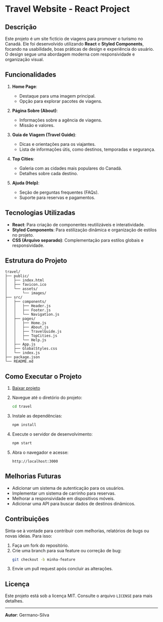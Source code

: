 # Travel Website - React Project

## Descrição
Este projeto é um site fictício de viagens para promover o turismo no Canadá. Ele foi desenvolvido utilizando **React** e **Styled Components**, focando na usabilidade, boas práticas de design e experiência do usuário. O design segue uma abordagem moderna com responsividade e organização visual.

## Funcionalidades
1. **Home Page**:
   - Destaque para uma imagem principal.
   - Opção para explorar pacotes de viagens.

2. **Página Sobre (About)**:
   - Informações sobre a agência de viagens.
   - Missão e valores.

3. **Guia de Viagem (Travel Guide)**:
   - Dicas e orientações para os viajantes.
   - Lista de informações útis, como destinos, temporadas e segurança.

4. **Top Cities**:
   - Galeria com as cidades mais populares do Canadá.
   - Detalhes sobre cada destino.

5. **Ajuda (Help)**:
   - Seção de perguntas frequentes (FAQs).
   - Suporte para reservas e pagamentos.

## Tecnologias Utilizadas
- **React**: Para criação de componentes reutilizáveis e interatividade.
- **Styled Components**: Para estilização dinâmica e organização de estilos no projeto.
- **CSS (Arquivo separado)**: Complementação para estilos globais e responsividade.

## Estrutura do Projeto
```
travel/
├── public/
│   ├── index.html
│   ├── favicon.ico
│   └── assets/
│       └── images/
├── src/
│   ├── components/
│   │   ├── Header.js
│   │   ├── Footer.js
│   │   └── Navigation.js
│   ├── pages/
│   │   ├── Home.js
│   │   ├── About.js
│   │   ├── TravelGuide.js
│   │   ├── TopCities.js
│   │   └── Help.js
│   ├── App.js
│   ├── GlobalStyles.css
│   └── index.js
├── package.json
└── README.md
```

## Como Executar o Projeto
1. [Baixar projeto](https://raw.githubusercontent.com/Germano-Silva/Start_Capgemini/main/Start%20By%20Capgemini/03_Trilha_Java/02_CSS3/02%20-%20CSS%20avan%C3%A7ado/Aula_06/travel/projeto.zip)

2. Navegue até o diretório do projeto:
   ```bash
   cd travel
   ```

3. Instale as dependências:
   ```bash
   npm install
   ```

4. Execute o servidor de desenvolvimento:
   ```bash
   npm start
   ```

5. Abra o navegador e acesse:
   ```
   http://localhost:3000
   ```

## Melhorias Futuras
- Adicionar um sistema de autenticação para os usuários.
- Implementar um sistema de carrinho para reservas.
- Melhorar a responsividade em dispositivos móveis.
- Adicionar uma API para buscar dados de destinos dinâmicos.

## Contribuições
Sinta-se à vontade para contribuir com melhorias, relatórios de bugs ou novas ideias. Para isso:
1. Faça um fork do repositório.
2. Crie uma branch para sua feature ou correção de bug:
   ```bash
   git checkout -b minha-feature
   ```
3. Envie um pull request após concluir as alterações.

## Licença
Este projeto está sob a licença MIT. Consulte o arquivo `LICENSE` para mais detalhes.

---
**Autor**: Germano-Silva

